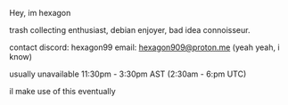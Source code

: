 Hey, im hexagon

trash collecting enthusiast, debian enjoyer, bad idea connoisseur.

contact
  discord: hexagon99
  email:   hexagon909@proton.me (yeah yeah, i know)

usually unavailable 11:30pm - 3:30pm AST (2:30am - 6:pm UTC)

il make use of this eventually
